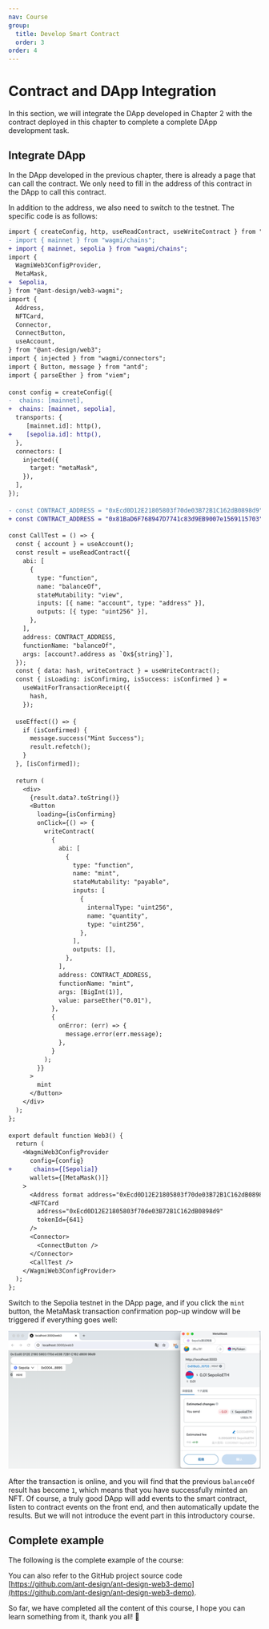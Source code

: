 ```yaml
---
nav: Course
group:
  title: Develop Smart Contract
  order: 3
order: 4
---
```


# Contract and DApp Integration

In this section, we will integrate the DApp developed in Chapter 2 with the contract deployed in this chapter to complete a complete DApp development task.

## Integrate DApp

In the DApp developed in the previous chapter, there is already a page that can call the contract. We only need to fill in the address of this contract in the DApp to call this contract.

In addition to the address, we also need to switch to the testnet. The specific code is as follows:

```diff
import { createConfig, http, useReadContract, useWriteContract } from "wagmi";
- import { mainnet } from "wagmi/chains";
+ import { mainnet, sepolia } from "wagmi/chains";
import {
  WagmiWeb3ConfigProvider,
  MetaMask,
+  Sepolia,
} from "@ant-design/web3-wagmi";
import {
  Address,
  NFTCard,
  Connector,
  ConnectButton,
  useAccount,
} from "@ant-design/web3";
import { injected } from "wagmi/connectors";
import { Button, message } from "antd";
import { parseEther } from "viem";

const config = createConfig({
-  chains: [mainnet],
+  chains: [mainnet, sepolia],
  transports: {
     [mainnet.id]: http(),
+    [sepolia.id]: http(),
  },
  connectors: [
    injected({
      target: "metaMask",
    }),
  ],
});

- const CONTRACT_ADDRESS = "0xEcd0D12E21805803f70de03B72B1C162dB0898d9";
+ const CONTRACT_ADDRESS = "0x81BaD6F768947D7741c83d9EB9007e1569115703"; // use your own contract address

const CallTest = () => {
  const { account } = useAccount();
  const result = useReadContract({
    abi: [
      {
        type: "function",
        name: "balanceOf",
        stateMutability: "view",
        inputs: [{ name: "account", type: "address" }],
        outputs: [{ type: "uint256" }],
      },
    ],
    address: CONTRACT_ADDRESS,
    functionName: "balanceOf",
    args: [account?.address as `0x${string}`],
  });
  const { data: hash, writeContract } = useWriteContract();
  const { isLoading: isConfirming, isSuccess: isConfirmed } =
    useWaitForTransactionReceipt({
      hash,
    });

  useEffect(() => {
    if (isConfirmed) {
      message.success("Mint Success");
      result.refetch();
    }
  }, [isConfirmed]);

  return (
    <div>
      {result.data?.toString()}
      <Button
        loading={isConfirming}
        onClick={() => {
          writeContract(
            {
              abi: [
                {
                  type: "function",
                  name: "mint",
                  stateMutability: "payable",
                  inputs: [
                    {
                      internalType: "uint256",
                      name: "quantity",
                      type: "uint256",
                    },
                  ],
                  outputs: [],
                },
              ],
              address: CONTRACT_ADDRESS,
              functionName: "mint",
              args: [BigInt(1)],
              value: parseEther("0.01"),
            },
            {
              onError: (err) => {
                message.error(err.message);
              },
            }
          );
        }}
      >
        mint
      </Button>
    </div>
  );
};

export default function Web3() {
  return (
    <WagmiWeb3ConfigProvider
      config={config}
+      chains={[Sepolia]}
      wallets={[MetaMask()]}
    >
      <Address format address="0xEcd0D12E21805803f70de03B72B1C162dB0898d9" />
      <NFTCard
        address="0xEcd0D12E21805803f70de03B72B1C162dB0898d9"
        tokenId={641}
      />
      <Connector>
        <ConnectButton />
      </Connector>
      <CallTest />
    </WagmiWeb3ConfigProvider>
  );
};

```

Switch to the Sepolia testnet in the DApp page, and if you click the `mint` button, the MetaMask transaction confirmation pop-up window will be triggered if everything goes well:

![](./img/mint-test-net.png)

After the transaction is online, and you will find that the previous `balanceOf` result has become `1`, which means that you have successfully minted an NFT. Of course, a truly good DApp will add events to the smart contract, listen to contract events on the front end, and then automatically update the results. But we will not introduce the event part in this introductory course.

## Complete example

The following is the complete example of the course:

<code src="./demos/dapp.tsx"></code>

You can also refer to the GitHub project source code [https://github.com/ant-design/ant-design-web3-demo](https://github.com/ant-design/ant-design-web3-demo).

So far, we have completed all the content of this course, I hope you can learn something from it, thank you all! 🎉
